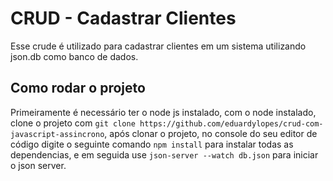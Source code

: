 # CRUD - Cadastrar Clientes

Esse crude é utilizado para cadastrar clientes em um sistema utilizando json.db como banco de dados.

## Como rodar o projeto

Primeiramente é necessário ter o node js instalado, com o node instalado, clone o projeto com `git clone https://github.com/eduardylopes/crud-com-javascript-assincrono`, após clonar o projeto, no console do seu editor de código digite o seguinte comando `npm install` para instalar todas as dependencias, e em seguida use `json-server --watch db.json` para iniciar o json server.
